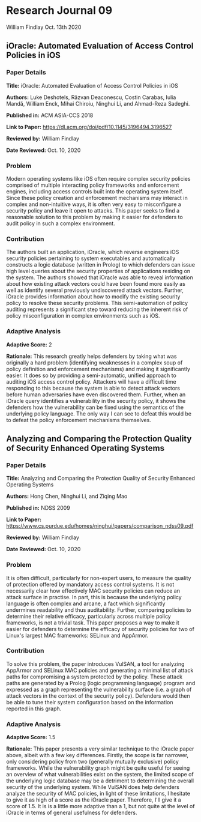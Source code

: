# Research Journal 09

William Findlay
Oct. 13th 2020

## iOracle: Automated Evaluation of Access Control Policies in iOS

### Paper Details

**Title:** iOracle: Automated Evaluation of Access Control Policies in iOS

**Authors:** Luke Deshotels, Răzvan Deaconescu, Costin Carabas, Iulia Mandă, William Enck, Mihai Chiroiu, Ninghui Li, and Ahmad-Reza Sadeghi.

**Published in:** ACM ASIA-CCS 2018

**Link to Paper:** https://dl.acm.org/doi/pdf/10.1145/3196494.3196527

**Reviewed by:** William Findlay

**Date Reviewed:** Oct. 10, 2020

### Problem

Modern operating systems like iOS often require complex security policies
comprised of multiple interacting policy frameworks and enforcement engines,
including access controls built into the operating system itself. Since these
policy creation and enforcement mechanisms may interact in complex and
non-intuitive ways, it is often very easy to misconfigure a security policy and
leave it open to attacks. This paper seeks to find a reasonable solution to this
problem by making it easier for defenders to audit policy in such a complex
environment.

### Contribution

The authors built an application, iOracle, which reverse engineers iOS security
policies pertaining to system executables and automatically constructs a logic
database (written in Prolog) to which defenders can issue high level queries
about the security properties of applications residing on the system. The
authors showed that iOracle was able to reveal information about how existing
attack vectors could have been found more easily as well as identify several
previously undiscovered attack vectors. Further, iOracle provides information
about how to modify the existing security policy to resolve these security
problems. This semi-automation of policy auditing represents a significant step
toward reducing the inherent risk of policy misconfiguration in complex
environments such as iOS.

### Adaptive Analysis

**Adaptive Score:** 2

**Rationale:** This research greatly helps defenders by taking what was
originally a hard problem (identifying weaknesses in a complex soup of policy
definition and enforcement mechanisms) and making it significantly easier. It
does so by providing a semi-automatic, unified approach to auditing iOS access
control policy. Attackers will have a difficult time responding to this because
the system is able to detect attack vectors before human adversaries have even
discovered them. Further, when an iOracle query identifies a vulnerability in
the security policy, it shows the defenders how the vulnerability can be fixed
using the semantics of the underlying policy language. The only way I can see
to defeat this would be to defeat the policy enforcement mechanisms themselves.



## Analyzing and Comparing the Protection Quality of Security Enhanced Operating Systems

### Paper Details

**Title:** Analyzing and Comparing the Protection Quality of Security Enhanced Operating Systems

**Authors:** Hong Chen, Ninghui Li, and Ziqing Mao

**Published in:** NDSS 2009

**Link to Paper:** https://www.cs.purdue.edu/homes/ninghui/papers/comparison_ndss09.pdf

**Reviewed by:** William Findlay

**Date Reviewed:** Oct. 10, 2020

### Problem

It is often difficult, particularly for non-expert users, to measure the quality
of protection offered by mandatory access control systems. It is not necessarily
clear how effectively MAC security policies can reduce an attack surface in
practise. In part, this is because the underlying policy language is often
complex and arcane, a fact which significantly undermines readability and thus
auditability. Further, comparing policies to determine their relative efficacy,
particularly across multiple policy frameworks, is not a trivial task. This
paper proposes a way to make it easier for defenders to determine the efficacy
of security policies for two of Linux's largest MAC frameworks: SELinux and
AppArmor.

### Contribution

To solve this problem, the paper introduces VulSAN, a tool for analyzing
AppArmor and SELinux MAC policies and generating a minimal list of attack paths
for compromising a system protected by the policy. These attack paths are
generated by a Prolog (logic programming language) program and expressed as
a graph representing the vulnerability surface (i.e. a graph of attack vectors
in the context of the security policy). Defenders would then be able to tune
their system configuration based on the information reported in this graph.

### Adaptive Analysis

**Adaptive Score:** 1.5

**Rationale:** This paper presents a very similar technique to the iOracle paper
above, albeit with a few key differences. Firstly, the scope is far narrower,
only considering policy from two (generally mutually exclusive) policy
frameworks. While the vulnerability graph might be quite useful for seeing an
overview of what vulnerabilities exist on the system, the limited scope of the
underlying logic database may be a detriment to determining the overall security
of the underlying system. While VulSAN does help defenders analyze the security
of MAC policies, in light of these limitations, I hesitate to give it as high of
a score as the iOracle paper. Therefore, I'll give it a score of 1.5. It is is
a little more adaptive than a 1, but not quite at the level of iOracle in terms
of general usefulness for defenders.
